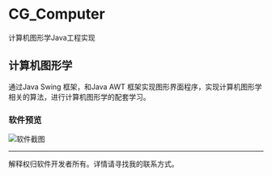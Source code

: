 # CG_Computer
计算机图形学Java工程实现

## 计算机图形学

通过Java Swing 框架，和Java AWT 框架实现图形界面程序，实现计算机图形学相关的算法，进行计算机图形学的配套学习。


### 软件预览
![软件截图](https://github.com/yaowenxu/CG_Computer/blob/master/images/shots.png)

---
解释权归软件开发者所有。详情请寻找我的联系方式。

